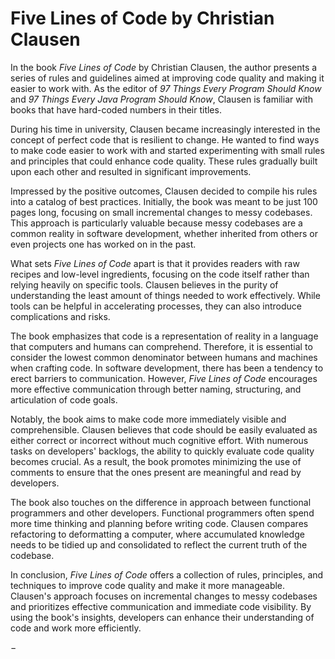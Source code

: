 # Five Lines of Code by Christian Clausen

In the book *Five Lines of Code* by Christian Clausen, the author presents a series of rules and guidelines aimed at improving code quality and making it easier to work with. As the editor of *97 Things Every Program Should Know* and *97 Things Every Java Program Should Know*, Clausen is familiar with books that have hard-coded numbers in their titles.

During his time in university, Clausen became increasingly interested in the concept of perfect code that is resilient to change. He wanted to find ways to make code easier to work with and started experimenting with small rules and principles that could enhance code quality. These rules gradually built upon each other and resulted in significant improvements.

Impressed by the positive outcomes, Clausen decided to compile his rules into a catalog of best practices. Initially, the book was meant to be just 100 pages long, focusing on small incremental changes to messy codebases. This approach is particularly valuable because messy codebases are a common reality in software development, whether inherited from others or even projects one has worked on in the past.

What sets *Five Lines of Code* apart is that it provides readers with raw recipes and low-level ingredients, focusing on the code itself rather than relying heavily on specific tools. Clausen believes in the purity of understanding the least amount of things needed to work effectively. While tools can be helpful in accelerating processes, they can also introduce complications and risks.

The book emphasizes that code is a representation of reality in a language that computers and humans can comprehend. Therefore, it is essential to consider the lowest common denominator between humans and machines when crafting code. In software development, there has been a tendency to erect barriers to communication. However, *Five Lines of Code* encourages more effective communication through better naming, structuring, and articulation of code goals.

Notably, the book aims to make code more immediately visible and comprehensible. Clausen believes that code should be easily evaluated as either correct or incorrect without much cognitive effort. With numerous tasks on developers' backlogs, the ability to quickly evaluate code quality becomes crucial. As a result, the book promotes minimizing the use of comments to ensure that the ones present are meaningful and read by developers.

The book also touches on the difference in approach between functional programmers and other developers. Functional programmers often spend more time thinking and planning before writing code. Clausen compares refactoring to deformatting a computer, where accumulated knowledge needs to be tidied up and consolidated to reflect the current truth of the codebase.

In conclusion, *Five Lines of Code* offers a collection of rules, principles, and techniques to improve code quality and make it more manageable. Clausen's approach focuses on incremental changes to messy codebases and prioritizes effective communication and immediate code visibility. By using the book's insights, developers can enhance their understanding of code and work more efficiently.

&#8722;